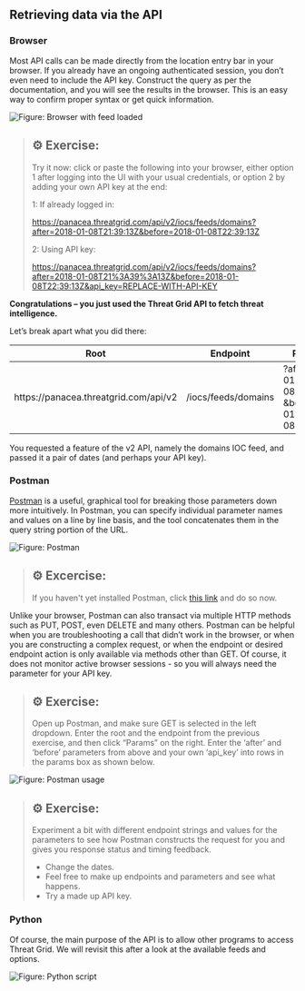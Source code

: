 ﻿
## Retrieving data via the API


### Browser
Most API calls can be made directly from the location entry bar in your browser. If you already have an ongoing authenticated session, you don’t even need to include the API key. Construct the query as per the documentation, and you will see the results in the browser. This is an easy way to confirm proper syntax or get quick information.

![Figure: Browser with feed loaded](/posts/files/intro-Threat-Grid-API/assets/images/pic1.png)
<!-- github path: (https://raw.githubusercontent.com/CiscoDevNet/ThreatGRID/master/labs/intro-Threat-Grid-API/assets/images/pic1.png) -->
<!-- LL path: (/posts/files/intro-Threat-Grid-API/assets/images/pic1.png) -->

>##	&#9881; Exercise:
> 
> Try it now: click or paste the following into your browser, either option 1 after logging into the UI with your usual credentials, or option 2 by adding your own API key at the end:
>
> 1: If already logged in:
> 
> <https://panacea.threatgrid.com/api/v2/iocs/feeds/domains?after=2018-01-08T21:39:13Z&before=2018-01-08T22:39:13Z>
> 
> 2: Using API key:
> 
> <https://panacea.threatgrid.com/api/v2/iocs/feeds/domains?after=2018-01-08T21%3A39%3A13Z&before=2018-01-08T22:39:13Z&api_key=REPLACE-WITH-API-KEY>

**Congratulations – you just used the Threat Grid API to fetch threat intelligence.**

Let’s break apart what you did there:

| Root                                  | Endpoint            | Parameters                                               |
|---------------------------------------|---------------------|----------------------------------------------------------|
| ht<i></i>tps://panacea.threatgrid.com/api/v2 | /iocs/feeds/domains | ?after=2018-01-08T21:39:13Z <br>&before=2018-01-08T22:39:13Z |

You requested a feature of the v2 API, namely the domains IOC feed, and passed it a pair of dates (and perhaps your API key).

### Postman

[Postman](https://www.getpostman.com/) is a useful, graphical tool for breaking those parameters down more intuitively. In Postman, you can specify individual parameter names and values on a line by line basis, and the tool concatenates them in the query string
portion of the URL.

![Figure: Postman](/posts/files/intro-Threat-Grid-API/assets/images/pic2.png)

<!-- github: (https://raw.githubusercontent.com/CiscoDevNet/ThreatGRID/master/labs/intro-Threat-Grid-API/assets/images/pic2.png) -->
<!-- LL: (/posts/files/intro-Threat-Grid-API/assets/images/pic2.png) -->
>##  	&#9881; Excercise:
> 
> If you haven't yet installed Postman, click [this link](https://www.getpostman.com/) and do so now.

Unlike your browser, Postman can also transact via multiple HTTP methods such as PUT, POST, even DELETE and many others. Postman can be helpful when you are troubleshooting a call that didn’t work in the browser, or when you are constructing a complex request, or when the endpoint or desired endpoint action is only available via methods other than GET. Of course, it does not monitor active browser sessions - so you will always need the parameter for your API key.

>##  	&#9881; Exercise:
> 
> Open up Postman, and make sure GET is selected in the left dropdown. Enter the root and the endpoint from the previous exercise, and then click “Params” on the right. Enter the ‘after’ and ‘before’ parameters from above and your own ‘api\_key’ into rows in the params box as shown below.

![Figure: Postman usage](/posts/files/intro-Threat-Grid-API/assets/images/pic3.png)
<!-- github: (https://raw.githubusercontent.com/CiscoDevNet/ThreatGRID/master/labs/intro-Threat-Grid-API/assets/images/pic3.png) -->
<!-- LL: (/posts/files/intro-Threat-Grid-API/assets/images/pic3.png) -->

>## 	&#9881; Exercise:
> 
> Experiment a bit with different endpoint strings and values for the parameters to see how Postman constructs the request for you and gives you response status and timing feedback. 
> - Change the dates. 
> - Feel free to make up endpoints and parameters and see what happens. 
> - Try a made up API key. 

### Python

Of course, the main purpose of the API is to allow other programs to access Threat Grid. We will revisit this after a look at the available feeds and options.

![Figure: Python script](/posts/files/intro-Threat-Grid-API/assets/images/pic4.png)
<!-- github: (https://raw.githubusercontent.com/CiscoDevNet/ThreatGRID/master/labs/intro-Threat-Grid-API/assets/images/pic4.png) -->
<!-- LL: (/posts/files/intro-Threat-Grid-API/assets/images/pic4.png) -->

